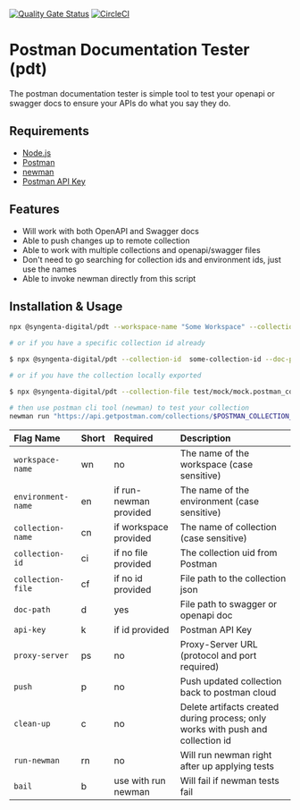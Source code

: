 [![Quality Gate Status](https://sonarcloud.io/api/project_badges/measure?project=syngenta-digital_pdt-node&metric=alert_status)](https://sonarcloud.io/dashboard?id=syngenta-digital_pdt-node) [![CircleCI](https://circleci.com/gh/syngenta-digital/package-node-pdt.svg?style=shield)](https://circleci.com/gh/syngenta-digital/package-node-pdt)

# Postman Documentation Tester (pdt)

The postman documentation tester is simple tool to test your openapi or swagger docs to ensure your APIs do what you say they do.

## Requirements

- [Node.js](https://nodejs.org/en/download/)
- [Postman](https://www.postman.com/)
- [newman](https://learning.postman.com/docs/running-collections/using-newman-cli/command-line-integration-with-newman/)
- [Postman API Key](https://learning.postman.com/docs/developer/intro-api/)

## Features

- Will work with both OpenAPI and Swagger docs
- Able to push changes up to remote collection
- Able to work with multiple collections and openapi/swagger files
- Don't need to go searching for collection ids and environment ids, just use the names
- Able to invoke newman directly from this script

## Installation & Usage

```bash
npx @syngenta-digital/pdt --workspace-name "Some Workspace" --collection-name "Some Collection" --environment-name "some environment" --doc-path openapi.yml --api-key $POSTMAN_API_KEY --push --clean-up --run-newman --bail

# or if you have a specific collection id already

$ npx @syngenta-digital/pdt --collection-id  some-collection-id --doc-path test/mock/openapi.yml --api-key $POSTMAN_API_KEY --push -clean-up

# or if you have the collection locally exported

$ npx @syngenta-digital/pdt --collection-file test/mock/mock.postman_collection.json --doc-path test/mock/openapi.yml

# then use postman cli tool (newman) to test your collection
newman run "https://api.getpostman.com/collections/$POSTMAN_COLLECTION_ID?apikey=$POSTMAN_API_KEY" -e "https://api.getpostman.com/environments/$POSTMAN_ENVIRONMENT_ID?apikey=$POSTMAN_API_KEY"
```

| Flag Name          | Short | Required               | Description                                                                     |
| :----------------- | :---- | :--------------------- | :------------------------------------------------------------------------------ |
| `workspace-name`   | wn    | no                     | The name of the workspace (case sensitive)                                      |
| `environment-name` | en    | if run-newman provided | The name of the environment (case sensitive)                                    |
| `collection-name`  | cn    | if workspace provided  | The name of collection (case sensitive)                                         |
| `collection-id`    | ci    | if no file provided    | The collection uid from Postman                                                 |
| `collection-file`  | cf    | if no id provided      | File path to the collection json                                                |
| `doc-path`         | d     | yes                    | File path to swagger or openapi doc                                             |
| `api-key`          | k     | if id provided         | Postman API Key                                                                 |
| `proxy-server`     | ps    | no                     | Proxy-Server URL (protocol and port required)                                   |
| `push`             | p     | no                     | Push updated collection back to postman cloud                                   |
| `clean-up`         | c     | no                     | Delete artifacts created during process; only works with push and collection id |
| `run-newman`       | rn    | no                     | Will run newman right after up applying tests                                   |
| `bail`             | b     | use with run newman    | Will fail if newman tests fail                                                  |
